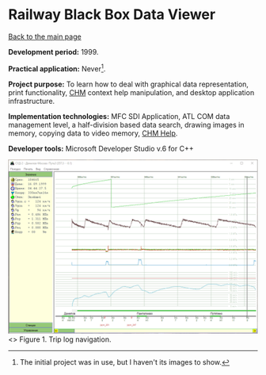 # Railway Black Box Data Viewer

[Back to the main page](../../README.md)

**Development period:** 1999.

**Practical application:** Never[^1].

**Project purpose:** To learn how to deal with graphical data representation, print functionality, [CHM](https://learn.microsoft.com/en-us/dynamicsax-2012/appuser-itpro/deprecated-chm-help-files) context help manipulation, and desktop application infrastructure.

**Implementation technologies:** MFC SDI Application, ATL COM data management level, a half-division based data search, drawing images in memory, copying data to video memory, [CHM Help](https://learn.microsoft.com/en-us/dynamicsax-2012/appuser-itpro/deprecated-chm-help-files).

**Developer tools:** Microsoft Developer Studio v.6 for C++


![The trip graph navigation](TripExplore.gif)<>
Figure 1. Trip log navigation.

[^1]: The initial project was in use, but I haven't its images to show.
